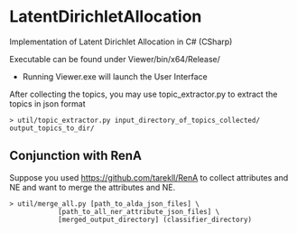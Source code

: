 LatentDirichletAllocation
=========================

Implementation of Latent Dirichlet Allocation in C# (CSharp)

Executable can be found under Viewer/bin/x64/Release/
* Running Viewer.exe will launch the User Interface

After collecting the topics, you may use topic_extractor.py to extract the topics in json format
  
  	> util/topic_extractor.py input_directory_of_topics_collected/ output_topics_to_dir/

Conjunction with RenA
------
Suppose you used https://github.com/tarekll/RenA to collect attributes and NE and want to merge the attributes and NE.

	> util/merge_all.py [path_to_alda_json_files] \
			    [path_to_all_ner_attribute_json_files] \
			    [merged_output_directory] (classifier_directory)
	
